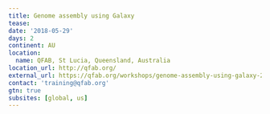 ```yaml
---
title: Genome assembly using Galaxy 
tease: 
date: '2018-05-29'
days: 2
continent: AU
location:
  name: QFAB, St Lucia, Queensland, Australia
location_url: http://qfab.org/
external_url: https://qfab.org/workshops/genome-assembly-using-galaxy-29-30-may-2018
contact: 'training@qfab.org'
gtn: true
subsites: [global, us]
---
```


